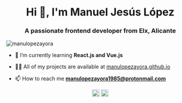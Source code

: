 <h1 align="center">Hi 👋, I'm Manuel Jesús López</h1>
<h3 align="center">A passionate frontend developer from Elx, Alicante</h3>

<p align="left"> <img src="https://komarev.com/ghpvc/?username=manulopezayora" alt="manulopezayora" /> </p>

- 🌱 I’m currently learning **React.js and Vue.js**

- 👨‍💻 All of my projects are available at [manulopezayora.github.io](manulopezayora.github.io)

- 📫 How to reach me **manulopezayora1985@protonmail.com**



<p align="center">
<a href="https://codepen.io/https://codepen.io/manueljesuslopez" target="blank"><img align="center" src="https://cdn.jsdelivr.net/npm/simple-icons@3.0.1/icons/codepen.svg" alt="https://codepen.io/manueljesuslopez" height="20" width="20" /></a>
<a href="https://linkedin.com/in/https://www.linkedin.com/in/manulopezayora/" target="blank"><img align="center" src="https://cdn.jsdelivr.net/npm/simple-icons@3.0.1/icons/linkedin.svg" alt="https://www.linkedin.com/in/manulopezayora/" height="20" width="20" /></a>
</p>
